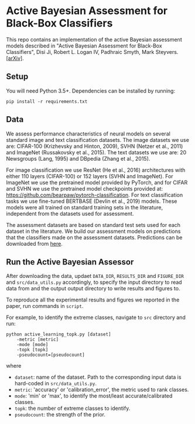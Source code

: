 Active Bayesian Assessment for Black-Box Classifiers
===

This repo contains an implementation of the active Bayesian assessment models described in "Active Bayesian Assessment 
for Black-Box Classifiers", Disi Ji, Robert L. Logan IV, Padhraic Smyth, Mark Steyvers. [[arXiv]](https://arxiv.org/abs/tbd).


Setup
---
You will need Python 3.5+. Dependencies can be installed by running:
```{bash}
pip install -r requirements.txt
```


Data
---
We assess performance characteristics of neural models on several standard image and text classification datasets. 
The image datasets we use are: CIFAR-100 (Krizhevsky and Hinton, 2009), SVHN (Netzer et al., 2011) and ImageNet (Russakovsky et al., 2015). 
The text datasets we use are: 20 Newsgroups (Lang, 1995) and DBpedia (Zhang et al., 2015). 

For image classification we use ResNet (He et al., 2016) architectures with either 110 layers (CIFAR-100) or 152 layers (SVHN and ImageNet). 
For ImageNet we use the pretrained model provided by PyTorch, and for CIFAR and SVHN we use the pretrained model checkpoints provided at: 
https://github.com/bearpaw/pytorch-classification. 
For text classification tasks we use fine-tuned BERTBASE (Devlin et al., 2019) models. These models were all
trained on standard training sets in the literature, independent from the datasets used for assessment.

The assessment datasets are based on standard test sets used for each dataset in the literature.
We build our assessment models on predictions that the classifiers made on the assessment datasets.
Predictions can be downloaded from [here](https://drive.google.com/drive/folders/1G7-9GGMxujtQ7W0eMnYZ2ZJNkJ8QQoSZ).


Run the Active Bayesian Assessor
---

After downloading the data, updaet `DATA_DIR`, `RESULTS_DIR` and `FIGURE_DIR` and `src/data_utils.py` accordingly, to specify the input directory to read data from 
and the output output directory to write results and figures to.

To reproduce all the experimental results and figures we reported in the paper, run commands in `script`. 

For example, to identify the extreme classes, navigate to `src` directory and run:
```{bash}
python active_learning_topk.py [dataset] 
    -metric [metric] 
    -mode [mode] 
    -topk [topk] 
    -pseudocount=[pseudocount]
```
where 
- `dataset`: name of the dataset. Path to the corresponding input data is hard-coded in `src/data_utils.py`.
- `metric`: 'accuracy' or 'calibration_error', the metric used to rank classes.
- `mode`: 'min' or 'max', to identify the most/least accurate/calibrated classes.
- `topk`: the number of extreme classes to identify.
-  `pseudocount`: the strength of the prior.

